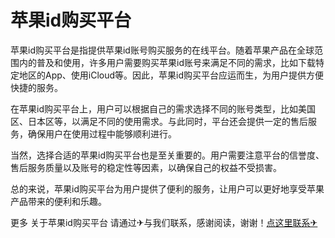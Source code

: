 # 苹果id购买平台

苹果id购买平台是指提供苹果id账号购买服务的在线平台。随着苹果产品在全球范围内的普及和使用，许多用户需要购买苹果id账号来满足不同的需求，比如下载特定地区的App、使用iCloud等。因此，苹果id购买平台应运而生，为用户提供方便快捷的服务。

在苹果id购买平台上，用户可以根据自己的需求选择不同的账号类型，比如美国区、日本区等，以满足不同的使用需求。与此同时，平台还会提供一定的售后服务，确保用户在使用过程中能够顺利进行。

当然，选择合适的苹果id购买平台也是至关重要的。用户需要注意平台的信誉度、售后服务质量以及账号的稳定性等因素，以确保自己的权益不受损害。

总的来说，苹果id购买平台为用户提供了便利的服务，让用户可以更好地享受苹果产品带来的便利和乐趣。

更多 关于苹果id购买平台 请通过✈与我们联系，感谢阅读，谢谢！[点这里联系✈](https://1.k02.cc)